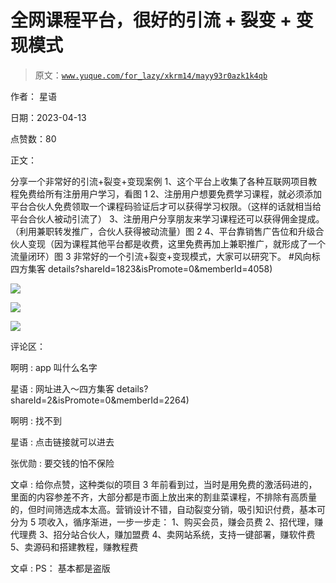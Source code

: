 # 全网课程平台，很好的引流 + 裂变 + 变现模式

> 原文：[`www.yuque.com/for_lazy/xkrm14/mayy93r0azk1k4qb`](https://www.yuque.com/for_lazy/xkrm14/mayy93r0azk1k4qb)

作者： 星语

日期：2023-04-13

点赞数：80

正文：

分享一个非常好的引流+裂变+变现案例 1、这个平台上收集了各种互联网项目教程免费给所有注册用户学习，看图 1 2、注册用户想要免费学习课程，就必须添加平台合伙人免费领取一个课程码验证后才可以获得学习权限。（这样的话就相当给平台合伙人被动引流了） 3、注册用户分享朋友来学习课程还可以获得佣金提成。（利用兼职转发推广，合伙人获得被动流量）图 2 4、平台靠销售广告位和升级合伙人变现（因为课程其他平台都是收费，这里免费再加上兼职推广，就形成了一个流量闭环）图 3 非常好的一个引流+裂变+变现模式，大家可以研究下。 #风向标 四方集客 details?shareId=1823&isPromote=0&memberId=4058)

![](img/7217a0c163f611fe5aad84c07896158d.png)

![](img/de5609b7584c1399c8a9ad0c854779fa.png)

![](img/e481bd5d451287541dbe40b7f359541c.png)

评论区：

啊明 : app 叫什么名字

星语 : 网址进入～四方集客 details?shareId=2&isPromote=0&memberId=2264)

啊明 : 找不到

星语 : 点击链接就可以进去

张优勋 : 要交钱的怕不保险

文卓 : 给你点赞，这种类似的项目 3 年前看到过，当时是用免费的激活码进的，里面的内容参差不齐，大部分都是市面上放出来的割韭菜课程，不排除有高质量的，但时间筛选成本太高。营销设计不错，自动裂变分销，吸引知识付费，基本可分为 5 项收入，循序渐进，一步一步走： 1、购买会员，赚会员费 2、招代理，赚代理费 3、招分站合伙人，赚加盟费 4、卖网站系统，支持一键部署，赚软件费 5、卖源码和搭建教程，赚教程费

文卓 : PS： 基本都是盗版

